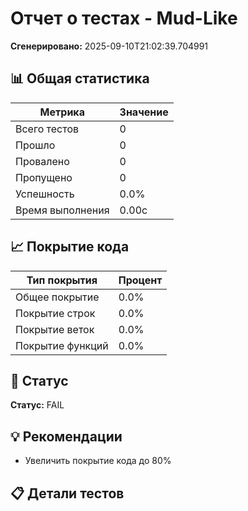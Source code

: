# Отчет о тестах - Mud-Like

**Сгенерировано:** 2025-09-10T21:02:39.704991

## 📊 Общая статистика

| Метрика | Значение |
|---------|----------|
| Всего тестов | 0 |
| Прошло | 0 |
| Провалено | 0 |
| Пропущено | 0 |
| Успешность | 0.0% |
| Время выполнения | 0.00с |

## 📈 Покрытие кода

| Тип покрытия | Процент |
|--------------|---------|
| Общее покрытие | 0.0% |
| Покрытие строк | 0.0% |
| Покрытие веток | 0.0% |
| Покрытие функций | 0.0% |

## 🎯 Статус

**Статус:** FAIL

## 💡 Рекомендации

- Увеличить покрытие кода до 80%

## 📋 Детали тестов


        
